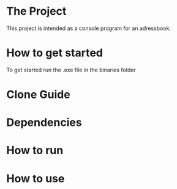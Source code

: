 # The Project

This project is intended as a console program for an adressbook.

# How to get started

To get started run the .exe file in the binaries folder

# Clone Guide

# Dependencies

# How to run

# How to use
